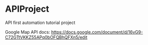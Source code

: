 # APIProject
API first automation tutorial project

Google Map API docs: https://docs.google.com/document/d/16vG9-C72GTtVKKZ55APq0bOFQBhQFXn5/edit

